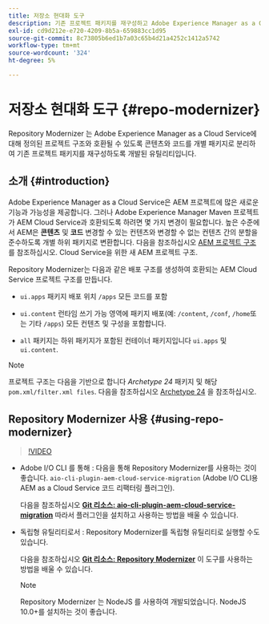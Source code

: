 ```yaml
---
title: 저장소 현대화 도구
description: 기존 프로젝트 패키지를 재구성하고 Adobe Experience Manager as a Cloud Service에 대해 정의된 프로젝트 구조와 호환되도록 하는 방법에 대해 알아봅니다.
exl-id: cd9d212e-e720-4209-8b5a-659883cc1d95
source-git-commit: 8c73805b6ed1b7a03c65b4d21a4252c1412a5742
workflow-type: tm+mt
source-wordcount: '324'
ht-degree: 5%

---
```


# 저장소 현대화 도구 {#repo-modernizer}

Repository Modernizer 는 Adobe Experience Manager as a Cloud Service에 대해 정의된 프로젝트 구조와 호환될 수 있도록 콘텐츠와 코드를 개별 패키지로 분리하여 기존 프로젝트 패키지를 재구성하도록 개발된 유틸리티입니다.

## 소개 {#introduction}

Adobe Experience Manager as a Cloud Service은 AEM 프로젝트에 많은 새로운 기능과 가능성을 제공합니다. 그러나 Adobe Experience Manager Maven 프로젝트가 AEM Cloud Service과 호환되도록 하려면 몇 가지 변경이 필요합니다. 높은 수준에서 AEM은 **콘텐츠** 및 **코드** 변경할 수 있는 컨텐츠와 변경할 수 없는 컨텐츠 간의 분할을 준수하도록 개별 하위 패키지로 변환합니다. 다음을 참조하십시오 [AEM 프로젝트 구조](https://experienceleague.adobe.com/docs/experience-manager-cloud-service/content/implementing/developing/aem-project-content-package-structure.html) 를 참조하십시오. Cloud Service을 위한 새 AEM 프로젝트 구조.

Repository Modernizer는 다음과 같은 배포 구조를 생성하여 호환되는 AEM Cloud Service 프로젝트 구조를 만듭니다.

* `ui.apps` 패키지 배포 위치 `/apps` 모든 코드를 포함

* `ui.content` 런타임 쓰기 가능 영역에 패키지 배포(예: `/content`, `/conf`, `/home`또는 기타 `/apps`) 모든 컨텐츠 및 구성을 포함합니다.

* `all` 패키지는 하위 패키지가 포함된 컨테이너 패키지입니다 `ui.apps` 및 `ui.content`.

>[!NOTE]
>프로젝트 구조는 다음을 기반으로 합니다 *Archetype 24* 패키지 및 해당 `pom.xml/filter.xml files`. 다음을 참조하십시오 [Archetype 24](https://github.com/adobe/aem-project-archetype) 을 참조하십시오.

## Repository Modernizer 사용 {#using-repo-modernizer}

>[!VIDEO](https://video.tv.adobe.com/v/333057/?quality=12&learn=on)

* Adobe I/O CLI 를 통해 : 다음을 통해 Repository Modernizer를 사용하는 것이 좋습니다. `aio-cli-plugin-aem-cloud-service-migration` (Adobe I/O CLI용 AEM as a Cloud Service 코드 리팩터링 플러그인).

  다음을 참조하십시오 **[Git 리소스: aio-cli-plugin-aem-cloud-service-migration](https://github.com/adobe/aio-cli-plugin-aem-cloud-service-migration#introduction)** 따라서 플러그인을 설치하고 사용하는 방법을 배울 수 있습니다.

* 독립형 유틸리티로서 : Repository Modernizer를 독립형 유틸리티로 실행할 수도 있습니다.

  다음을 참조하십시오 **[Git 리소스: Repository Modernizer](https://github.com/adobe/aem-cloud-service-source-migration/tree/master/packages/repository-modernizer)** 이 도구를 사용하는 방법을 배울 수 있습니다.

  >[!NOTE]
  >
  >Repository Modernizer 는 NodeJS 를 사용하여 개발되었습니다. NodeJS 10.0+를 설치하는 것이 좋습니다.
